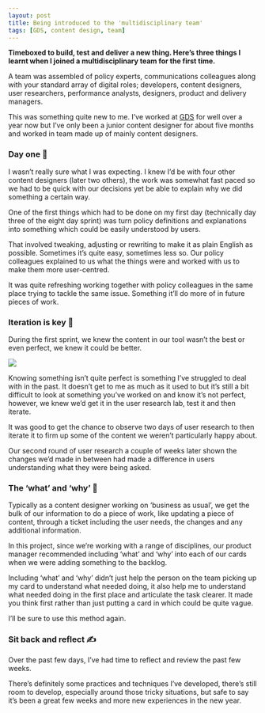```yaml
---
layout: post
title: Being introduced to the 'multidisciplinary team'
tags: [GDS, content design, team]
---
```


**Timeboxed to build, test and deliver a new thing. Here’s three things I learnt when I joined a multidisciplinary team for the first time.**
<!--more-->
A team was assembled of policy experts, communications colleagues along with your standard array of digital roles; developers, content designers, user researchers, performance analysts, designers, product and delivery managers.

This was something quite new to me. I’ve worked at [GDS](https://www.gov.uk/gds) for well over a year now but I’ve only been a junior content designer for about five months and worked in team made up of mainly content designers.

### Day one 🌇

I wasn’t really sure what I was expecting. I knew I’d be with four other content designers (later two others), the work was somewhat fast paced so we had to be quick with our decisions yet be able to explain why we did something a certain way.

One of the first things which had to be done on my first day (technically day three of the eight day sprint) was turn policy definitions and explanations into something which could be easily understood by users.

That involved tweaking, adjusting or rewriting to make it as plain English as possible. Sometimes it’s quite easy, sometimes less so. Our policy colleagues explained to us what the things were and worked with us to make them more user-centred.

It was quite refreshing working together with policy colleagues in the same place trying to tackle the same issue. Something it’ll do more of in future pieces of work.

### Iteration is key 🔑

During the first sprint, we knew the content in our tool wasn’t the best or even perfect, we knew it could be better.

![](https://cdn-images-1.medium.com/max/1600/1*qUVSsS97923mtYgdDGYZXA.png)

Knowing something isn’t quite perfect is something I’ve struggled to deal with in the past. It doesn’t get to me as much as it used to but it’s still a bit difficult to look at something you’ve worked on and know it’s not perfect, however, we knew we’d get it in the user research lab, test it and then iterate.

It was good to get the chance to observe two days of user research to then iterate it to firm up some of the content we weren’t particularly happy about.

Our second round of user research a couple of weeks later shown the changes we’d made in between had made a difference in users understanding what they were being asked.

### The ‘what’ and ‘why’ 🤔

Typically as a content designer working on ‘business as usual’, we get the bulk of our information to do a piece of work, like updating a piece of content, through a ticket including the user needs, the changes and any additional information.

In this project, since we’re working with a range of disciplines, our product manager recommended including ‘what’ and ‘why’ into each of our cards when we were adding something to the backlog.

Including ‘what’ and ‘why’ didn’t just help the person on the team picking up my card to understand what needed doing, it also help me to understand what needed doing in the first place and articulate the task clearer. It made you think first rather than just putting a card in which could be quite vague.

I’ll be sure to use this method again.

### Sit back and reflect ✍

Over the past few days, I’ve had time to reflect and review the past few weeks.

There’s definitely some practices and techniques I’ve developed, there’s still room to develop, especially around those tricky situations, but safe to say it’s been a great few weeks and more new experiences in the new year.
